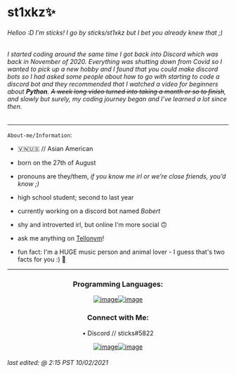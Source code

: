 # st1xkz✨
###### *Helloo :D* I’m sticks! I go by sticks/st1xkz but I bet you already knew that ;)
###### *I started coding around the same time I got back into Discord which was back in November of 2020. Everything was shutting down from Covid so I wanted to pick up a new hobby and I found that you could make discord bots so I had asked some people about how to go with starting to code a discord bot and they recommended that I watched a video for beginners about ***__Python__***. ~~A week long video turned into taking a month or so to finish~~, and slowly but surely, my coding journey began and I’ve learned a lot since then*. 
----

`About-me/Information`:

- 🇻🇳🇺🇸 // Asian American

- born on the 27th of August

- pronouns are they/them, *if you know me irl or we’re close friends, you’d know ;)*

- high school student; second to last year

- currently working on a discord bot named *Bobert*

- shy and introverted irl, but online I'm more social 🙃

- ask me anything on [Tellonym](https://tellonym.me/st1xkz)!

- fun fact: I'm a HUGE music person and animal lover - I guess that's two facts for you :) :dizzy:

----

<h3 align="center">Programming Languages:</h3>
<div align="center">

[![image](https://img.icons8.com/color/48/000000/python--v1.png)](https://www.python.org)[![image](https://img.icons8.com/color/48/000000/javascript--v1.png)](https://www.javascript.com)
  
</div>

<h3 align="center">Connect with Me:</h3>
<p align="center">
    • Discord // sticks#5822
</p>
<div align="center">

[![image](https://img.icons8.com/color/48/000000/discord--v2.png)](https://discord.gg/93XQycy6xk)[![image](https://img.icons8.com/color/48/000000/javascript--v1.png)](https://www.javascript.com)
  
</div>

###### *last edited: @ 2:15 PST 10/02/2021*
